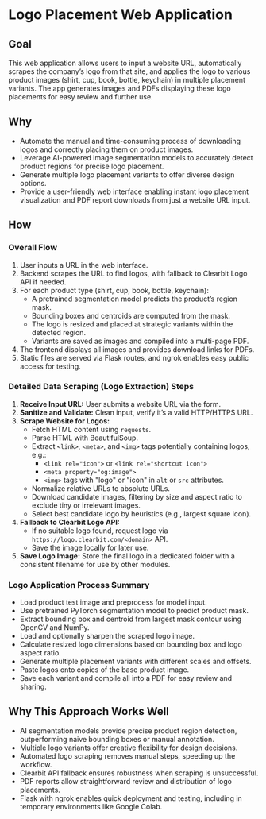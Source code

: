 # Logo Placement Web Application

## Goal  
This web application allows users to input a website URL, automatically scrapes the company’s logo from that site, and applies the logo to various product images (shirt, cup, book, bottle, keychain) in multiple placement variants. The app generates images and PDFs displaying these logo placements for easy review and further use.

## Why  
- Automate the manual and time-consuming process of downloading logos and correctly placing them on product images.  
- Leverage AI-powered image segmentation models to accurately detect product regions for precise logo placement.  
- Generate multiple logo placement variants to offer diverse design options.  
- Provide a user-friendly web interface enabling instant logo placement visualization and PDF report downloads from just a website URL input.

## How  

### Overall Flow  
1. User inputs a URL in the web interface.  
2. Backend scrapes the URL to find logos, with fallback to Clearbit Logo API if needed.  
3. For each product type (shirt, cup, book, bottle, keychain):  
   - A pretrained segmentation model predicts the product’s region mask.  
   - Bounding boxes and centroids are computed from the mask.  
   - The logo is resized and placed at strategic variants within the detected region.  
   - Variants are saved as images and compiled into a multi-page PDF.  
4. The frontend displays all images and provides download links for PDFs.  
5. Static files are served via Flask routes, and ngrok enables easy public access for testing.

### Detailed Data Scraping (Logo Extraction) Steps  
1. **Receive Input URL:** User submits a website URL via the form.  
2. **Sanitize and Validate:** Clean input, verify it’s a valid HTTP/HTTPS URL.  
3. **Scrape Website for Logos:**  
   - Fetch HTML content using `requests`.  
   - Parse HTML with BeautifulSoup.  
   - Extract `<link>`, `<meta>`, and `<img>` tags potentially containing logos, e.g.:  
     - `<link rel="icon">` or `<link rel="shortcut icon">`  
     - `<meta property="og:image">`  
     - `<img>` tags with "logo" or "icon" in `alt` or `src` attributes.  
   - Normalize relative URLs to absolute URLs.  
   - Download candidate images, filtering by size and aspect ratio to exclude tiny or irrelevant images.  
   - Select best candidate logo by heuristics (e.g., largest square icon).  
4. **Fallback to Clearbit Logo API:**  
   - If no suitable logo found, request logo via `https://logo.clearbit.com/<domain>` API.  
   - Save the image locally for later use.  
5. **Save Logo Image:** Store the final logo in a dedicated folder with a consistent filename for use by other modules.

### Logo Application Process Summary  
- Load product test image and preprocess for model input.  
- Use pretrained PyTorch segmentation model to predict product mask.  
- Extract bounding box and centroid from largest mask contour using OpenCV and NumPy.  
- Load and optionally sharpen the scraped logo image.  
- Calculate resized logo dimensions based on bounding box and logo aspect ratio.  
- Generate multiple placement variants with different scales and offsets.  
- Paste logos onto copies of the base product image.  
- Save each variant and compile all into a PDF for easy review and sharing.

## Why This Approach Works Well  
- AI segmentation models provide precise product region detection, outperforming naive bounding boxes or manual annotation.  
- Multiple logo variants offer creative flexibility for design decisions.  
- Automated logo scraping removes manual steps, speeding up the workflow.  
- Clearbit API fallback ensures robustness when scraping is unsuccessful.  
- PDF reports allow straightforward review and distribution of logo placements.  
- Flask with ngrok enables quick deployment and testing, including in temporary environments like Google Colab.

